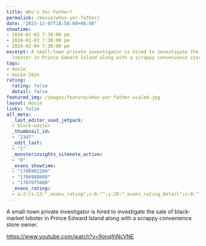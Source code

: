 ```yaml
---
title: Who's Yer Father?
permalink: /movie/whos-yer-father/
date: "2023-12-07T18:58:00+00:00"
showtime:
- 2024-02-02 7:30:00 pm
- 2024-02-03 7:30:00 pm
- 2024-02-04 7:30:00 pm
excerpt: A small-town private investigator is hired to investigate the sale of black-market
  lobster in Prince Edward Island along with a scrappy convenience store owner.
tags:
- movie
- movie-2024
rating:
  rating: false
  detail: false
featured_img: /images/feature/whos-yer-father-scaled.jpg
layout: movie
links: false
all_meta:
  _last_editor_used_jetpack:
  - block-editor
  _thumbnail_id:
  - "2347"
  _edit_last:
  - "1"
  _monsterinsights_sitenote_active:
  - "0"
  _evans_showtime:
  - "1706902200"
  - "1706988600"
  - "1707075000"
  _evans_rating:
  - a:2:{s:13:"_evans_rating";s:0:"";s:20:"_evans_rating_detail";s:0:"";}
---
```


A small-town private investigator is hired to investigate the sale of black-market lobster in Prince Edward Island along with a scrappy convenience store owner.

https://www.youtube.com/watch?v=9onqIhNcVNE 
